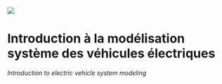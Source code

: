 ![](../images/header.jpg)

# Introduction à la modélisation système des véhicules électriques

*Introduction to electric vehicle system modeling*

